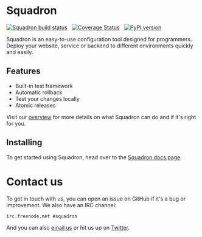 # Squadron

[![Squadron build status](https://travis-ci.org/gosquadron/squadron.png)](https://travis-ci.org/gosquadron/squadron) &nbsp; [![Coverage Status](https://coveralls.io/repos/gosquadron/squadron/badge.png)](https://coveralls.io/r/gosquadron/squadron) &nbsp; [![PyPI version](https://badge.fury.io/py/squadron.png)](http://badge.fury.io/py/squadron)

Squadron is an easy-to-use configuration tool designed for programmers. Deploy your website, service or backend to different environments quickly and easily.

## Features

* Built-in test framework
* Automatic rollback
* Test your changes locally
* Atomic releases

Visit our [overview](http://docs.gosquadron.com/en/latest/overview.html) for 
more details on what Squadron can do and if it's right for you.

## Installing

To get started using Squadron, head over to the [Squadron docs page](http://docs.gosquadron.com/en/latest/gettingstarted.html).

# Contact us

To get in touch with us, you can open an issue on GitHub if it's a bug or improvement. We also have an IRC channel:

    irc.freenode.net #squadron
    
And you can also [email us](mailto:info@gosquadron.com) or hit us up on
[Twitter](https://twitter.com/GoSquadron).
